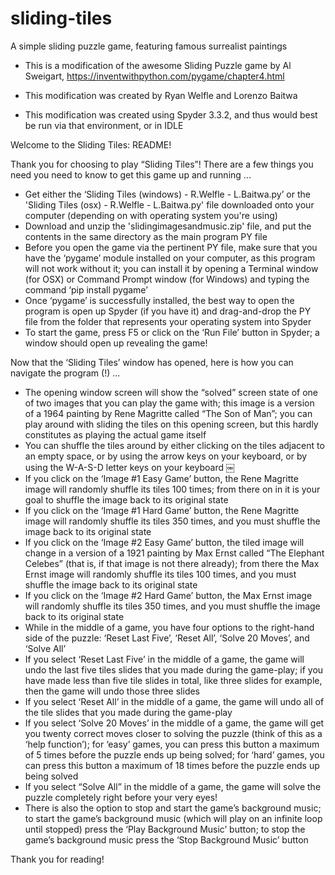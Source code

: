 # sliding-tiles
A simple sliding puzzle game, featuring famous surrealist paintings

- This is a modification of the awesome Sliding Puzzle game by Al Sweigart, https://inventwithpython.com/pygame/chapter4.html

- This modification was created by Ryan Welfle and Lorenzo Baitwa

- This modification was created using Spyder 3.3.2, and thus would best be run via that environment, or in IDLE



Welcome to the Sliding Tiles: README!

Thank you for choosing to play “Sliding Tiles”!
There are a few things you need you need to know to get this game up and running ...
- Get either the ‘Sliding Tiles (windows) - R.Welfle - L.Baitwa.py’ or the 'Sliding Tiles (osx) - R.Welfle - L.Baitwa.py' file downloaded onto your computer (depending on with operating system you're using)
- Download and unzip the 'slidingimagesandmusic.zip' file, and put the contents in the same directory as the main program PY file
- Before you open the game via the pertinent PY file, make sure that you have the ‘pygame’ module installed on your computer, as this program will not work without it; you can install it by opening a Terminal window (for OSX) or Command Prompt window (for Windows) and typing the command ‘pip install pygame’
- Once ‘pygame’ is successfully installed, the best way to open the program is open up Spyder (if you have it) and drag-and-drop the PY file from the folder that represents your operating system into Spyder
- To start the game, press F5 or click on the ‘Run File’ button in Spyder; a window should open up revealing the game!

Now that the ‘Sliding Tiles’ window has opened, here is how you can navigate the program (!) ...
- The opening window screen will show the “solved” screen state of one of two images that you can play the game with; this image is a version of a 1964 painting by Rene Magritte called “The Son of Man”; you can play around with sliding the tiles on this opening screen, but this hardly constitutes as playing the actual game itself
- You can shuffle the tiles around by either clicking on the tiles adjacent to an empty space, or by using the arrow keys on your keyboard, or by using the W-A-S-D letter keys on your keyboard
￼
- If you click on the ‘Image #1 Easy Game’ button, the Rene Magritte image will randomly shuffle its tiles 100 times; from there on in it is your goal to shuffle the image back to its original state
- If you click on the ‘Image #1 Hard Game’ button, the Rene Magritte image will randomly shuffle its tiles 350 times, and you must shuffle the image back to its original state
- If you click on the ‘Image #2 Easy Game’ button, the tiled image will change in a version of a 1921 painting by Max Ernst called “The Elephant Celebes” (that is, if that image is not there already); from there the Max Ernst image will randomly shuffle its tiles 100 times, and you must shuffle the image back to its original state
- If you click on the ‘Image #2 Hard Game’ button, the Max Ernst image will randomly shuffle its tiles 350 times, and you must shuffle the image back to its original state
- While in the middle of a game, you have four options to the right-hand side of the puzzle: ‘Reset Last Five’, ‘Reset All’, ‘Solve 20 Moves’, and ‘Solve All’
- If you select ‘Reset Last Five’ in the middle of a game, the game will undo the last five tiles slides that you made during the game-play; if you have made less than five tile slides in total, like three slides for example, then the game will undo those three slides
- If you select ‘Reset All’ in the middle of a game, the game will undo all of the tile slides that you made during the game-play
- If you select ‘Solve 20 Moves’ in the middle of a game, the game will get you twenty correct moves closer to solving the puzzle (think of this as a ‘help function’); for ‘easy’ games, you can press this button a maximum of 5 times before the puzzle ends up being solved; for ‘hard’ games, you can press this button a maximum of 18 times before the puzzle ends up being solved
- If you select “Solve All” in the middle of a game, the game will solve the puzzle completely right before your very eyes!
- There is also the option to stop and start the game’s background music; to start the game’s background music (which will play on an infinite loop until stopped) press the ‘Play Background Music’ button; to stop the game’s background music press the ‘Stop Background Music’ button

Thank you for reading!
